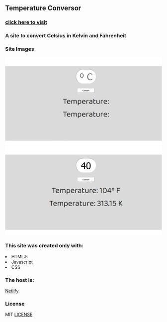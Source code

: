 ## Temperature Conversor
### [click here to visit](https://celsiusconverter.netlify.com/) 

### A site to convert Celsius in Kelvin and Fahrenheit

### Site Images
<img src="./conversor/prints/img0.png" /> <br>
<img src="./conversor/prints/img1.png" /> <br>

### This site was created only with: 
<li> HTML:5 </li>
<li> Javascript </li>
<li> CSS </li>

### The host is:
[Netlify](https://www.netlify.com/)

### License
MIT [LICENSE](LICENSE.md)
